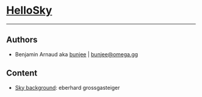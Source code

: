# [HelloSky](https://omega.gg/HelloSky)
---

## Authors

- Benjamin Arnaud aka [bunjee](https://bunjee.me) | <bunjee@omega.gg>

## Content

- [Sky background](https://www.pexels.com/photo/down-angle-photography-of-red-clouds-and-blue-sky-844297): eberhard grossgasteiger
